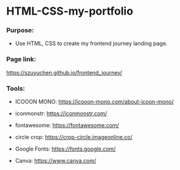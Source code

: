# HTML-CSS-my-portfolio

### Purpose: 

- Use HTML, CSS to create my frontend journey landing page.

### Page link:

https://szuyuchen.github.io/frontend_journey/

### Tools:

- ICOOON MONO: https://icooon-mono.com/about-icoon-mono/

- iconmonstr: https://iconmonstr.com/

- fontawesome: https://fontawesome.com/

- circle crop: https://crop-circle.imageonline.co/

- Google Fonts: https://fonts.google.com/

- Canva: https://www.canva.com/

